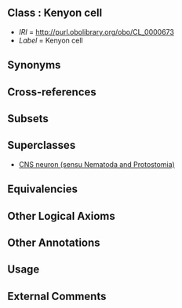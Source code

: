 
## Class : Kenyon cell

 * *IRI* = http://purl.obolibrary.org/obo/CL_0000673
 * *Label* = Kenyon cell

## Synonyms


## Cross-references


## Subsets


## Superclasses

 * [CNS neuron (sensu Nematoda and Protostomia)](../../CL/28/CL_0000028.md)

## Equivalencies


## Other Logical Axioms


## Other Annotations


## Usage


## External Comments

